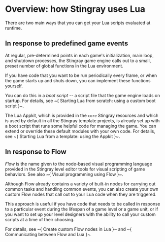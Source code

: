 # Overview: how Stingray uses Lua

There are two main ways that you can get your Lua scripts evaluated at runtime.

## In response to predefined game events

At regular, pre-determined points in each game's initialization, main loop, and shutdown processes, the Stingray game engine calls out to a small, preset number of global functions in the Lua environment.

If you have code that you want to be run periodically every frame, or when the game starts up and shuts down, you can implement these functions yourself.

You can do this in a *boot script* -- a script file that the game engine loads on startup. For details, see ~{ Starting Lua from scratch: using a custom boot script }~.

The Lua Appkit, which is provided in the `core` Stingray resources and which is used by default in all the Stingray template projects, is already set up with a boot script that runs some helpful code for managing the game. You can extend or override these default modules with your own code. For details, see ~{ Starting Lua from a template: using the Appkit }~.

## In response to Flow

*Flow* is the name given to the node-based visual programming language provided in the Stingray level editor tools for visual scripting of game behaviors. See also ~{ Visual programming using Flow }~.

Although Flow already contains a variety of built-in nodes for carrying out common tasks and handling common events, you can also create your own custom Flow nodes that call out to your Lua code when they are triggered.

This approach is useful if you have code that needs to be called in response to a particular event during the lifespan of a game level or a game unit, or if you want to set up your level designers with the ability to call your custom scripts at a time of their choosing.

For details, see ~{ Create custom Flow nodes in Lua }~ and ~{ Communicating between Flow and Lua }~.
